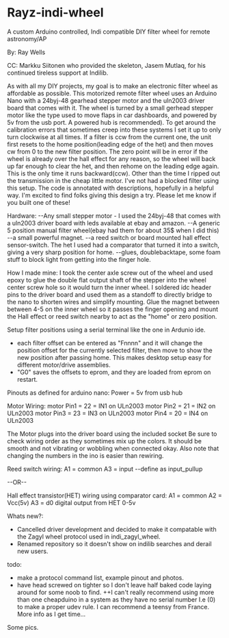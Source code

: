 # Rayz-indi-wheel
   A custom Arduino controlled, Indi compatible DIY filter wheel for remote astronomy/AP 

By: Ray Wells

CC: Markku Siitonen who provided the skeleton, Jasem Mutlaq, for his continued tireless support at Indilib.

  As with all my DIY projects, my goal is to make an electronic filter wheel as affordable as possible. This motorized remote filter wheel uses an Arduino Nano with a 24byj-48 gearhead stepper motor and the uln2003 driver board that comes with it. The wheel is turned by a small gerhead stepper motor like the type used to move flaps in car dashboards, and powered by 5v from the usb port. A powered hub is recommended). To get around the calibration errors that sometimes creep into these systems I set it up to only turn clockwise at all times. If a filter is ccw from the current one, the unit first resets to the home position(leading edge of the het) and then moves cw from 0 to the new filter position. The zero point will be in error if the wheel is already over the hall effect for any reason, so the wheel will back up far enough to clear the het, and then rehome on the leading edge again. This is the only time it runs backward(ccw). Other than the time I ripped out the transmission in the cheap little motor. I've not had a blocked filter using this setup. The code is annotated with descriptions, hopefully in a helpful way. I'm excited to find folks giving this design a try. Please let me know if you built one of these!


Hardware:
--Any small stepper motor - I used the 24byj-48 that comes with a uln2003 driver board with leds available at ebay and amazon.
--A generic 5 position manual filter wheel(ebay had them for about 35$ when I did this)
--a small powerful magnet.
--a reed switch or board mounted hall effect sensor-switch. The het I used had a comparator that turned it into a switch, giving a very sharp position for home.
--glues, doublebacktape, some foam stuff to block light from getting into the finger hole. 

How I made mine:
 I took the center axle screw out of the wheel and used epoxy to glue the double flat output shaft of the stepper into the wheel center screw hole so it would turn the inner wheel.
I soldered idc header pins to the driver board and used them as a standoff to directly bridge to the nano to shorten wires and simplify mounting.
Glue the magnet between between 4-5 on the inner wheel so it passes the finger opening and mount the Hall effect or reed switch nearby to act as the "home" or zero position. 

Setup filter positions using a serial terminal like the one in Ardunio ide.
  - each filter offset can be entered as "Fnnnn" and it will change the position offset for the currently selected filter, then move to show the new position after passing home. This makes desktop setup easy for different motor/drive assemblies.
  - "G0" saves the offsets to eprom, and they are loaded from eprom on restart. 

Pinouts as defined for arduino nano:
  Power = 5v from usb hub

Motor Wiring:
motor Pin1 = 22  = IN1 on ULn2003 
motor Pin2 = 21  = IN2 on ULn2003
motor Pin3 = 23  = IN3 on ULn2003
motor Pin4 = 20  = IN4 on ULn2003

The Motor plugs into the driver board using the included socket 
Be sure to check wiring order as they sometimes mix up the colors. It should be smooth and not vibrating or wobbling when connected okay. Also note that changing the numbers in the ino is easier than rewiring.


Reed switch wiring:
   A1 = common
   A3 = input --define as input_pullup

 --OR--
 
Hall effect transistor(HET) wiring using comparator card:
    A1 = common
    A2 = Vcc(5v)
    A3 = d0 digital output from HET 0-5v
    
Whats new?: 
 - Cancelled driver development and decided to make it compatable with the Zagyl wheel protocol used in indi_zagyl_wheel.
 - Renamed repository so it doesn't show on indilib searches and derail new users.


todo:
- make a protocol command list, example pinout and photos. 
- have head screwed on tighter so I don't leave half baked code laying around for some noob to find.
++I can't really recommend using more than one cheapduino in a system as they have no serial number I.e (0) to make a proper udev rule. I can recommend a teensy from France.
More info as I get time... 

Some pics.
